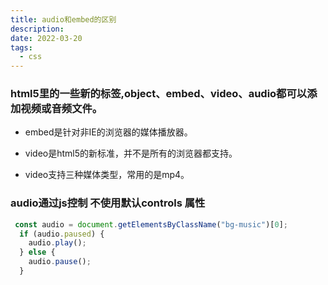 ```yaml
---
title: audio和embed的区别
description: 
date: 2022-03-20
tags:
  - css
---
```


### html5里的一些新的标签,object、embed、video、audio都可以添加视频或音频文件。

- embed是针对非IE的浏览器的媒体播放器。

- video是html5的新标准，并不是所有的浏览器都支持。

- video支持三种媒体类型，常用的是mp4。

### audio通过js控制 不使用默认controls 属性
```javascript
 const audio = document.getElementsByClassName("bg-music")[0];
  if (audio.paused) {
    audio.play();
  } else {
    audio.pause();
  }
```

